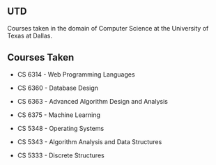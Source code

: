 ## UTD
Courses taken in the domain of Computer Science at the University of Texas at Dallas.


## Courses Taken

* CS 6314 - Web Programming Languages

* CS 6360 - Database Design

* CS 6363 - Advanced Algorithm Design and Analysis

* CS 6375 - Machine Learning

* CS 5348 - Operating Systems

* CS 5343 - Algorithm Analysis and Data Structures

* CS 5333 - Discrete Structures
